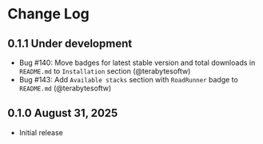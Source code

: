 # Change Log

## 0.1.1 Under development

- Bug #140: Move badges for latest stable version and total downloads in `README.md` to `Installation` section (@terabytesoftw)
- Bug #143: Add `Available stacks` section with `RoadRunner` badge to `README.md` (@terabytesoftw)

## 0.1.0 August 31, 2025

- Initial release
